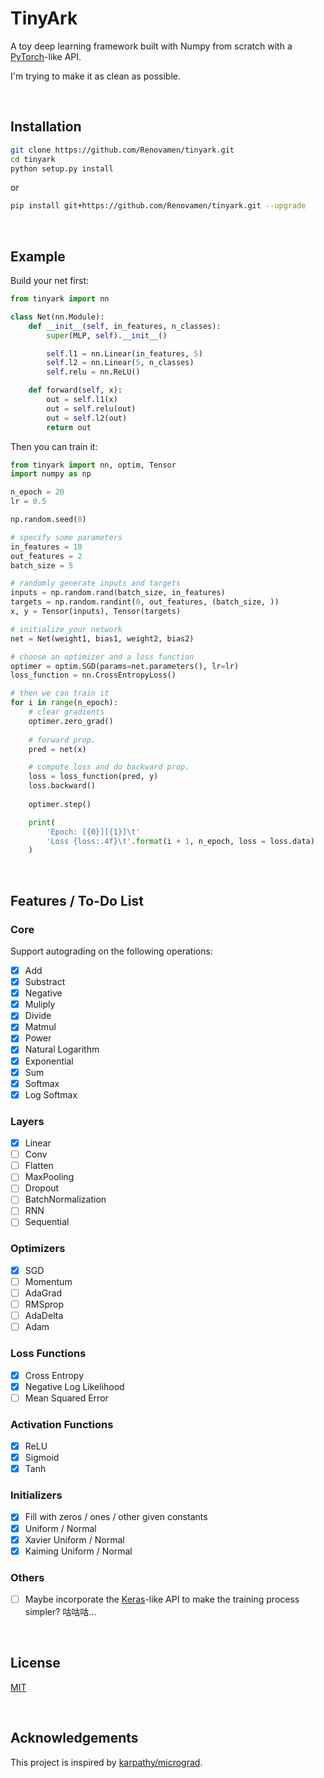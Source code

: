 # TinyArk

A toy deep learning framework built with Numpy from scratch with a [PyTorch](https://github.com/pytorch/pytorch)-like API.

I'm trying to make it as clean as possible.

&nbsp;

## Installation

```bash
git clone https://github.com/Renovamen/tinyark.git
cd tinyark
python setup.py install
```

or

```bash
pip install git+https://github.com/Renovamen/tinyark.git --upgrade
```

&nbsp;

## Example

Build your net first:

```python
from tinyark import nn

class Net(nn.Module):
    def __init__(self, in_features, n_classes):
        super(MLP, self).__init__()

        self.l1 = nn.Linear(in_features, 5)
        self.l2 = nn.Linear(5, n_classes)
        self.relu = nn.ReLU()

    def forward(self, x):
        out = self.l1(x)
        out = self.relu(out)
        out = self.l2(out)
        return out
```

Then you can train it:

```python
from tinyark import nn, optim, Tensor
import numpy as np

n_epoch = 20
lr = 0.5

np.random.seed(0)

# specify some parameters
in_features = 10
out_features = 2
batch_size = 5

# randomly generate inputs and targets
inputs = np.random.rand(batch_size, in_features)
targets = np.random.randint(0, out_features, (batch_size, ))
x, y = Tensor(inputs), Tensor(targets)

# initialize your network
net = Net(weight1, bias1, weight2, bias2)

# choose an optimizer and a loss function
optimer = optim.SGD(params=net.parameters(), lr=lr)
loss_function = nn.CrossEntropyLoss()

# then we can train it
for i in range(n_epoch):
    # clear gradients
    optimer.zero_grad()
    
    # forward prop.
    pred = net(x)

    # compute loss and do backward prop.
    loss = loss_function(pred, y)
    loss.backward()
    
    optimer.step()

    print(
        'Epoch: [{0}][{1}]\t'
        'Loss {loss:.4f}\t'.format(i + 1, n_epoch, loss = loss.data)
    )
```

&nbsp;

## Features / To-Do List

### Core

Support autograding on the following operations:

- [x] Add
- [x] Substract
- [x] Negative
- [x] Muliply
- [x] Divide
- [x] Matmul
- [x] Power
- [x] Natural Logarithm
- [x] Exponential
- [x] Sum
- [x] Softmax
- [x] Log Softmax

### Layers

- [x] Linear
- [ ] Conv
- [ ] Flatten
- [ ] MaxPooling
- [ ] Dropout
- [ ] BatchNormalization
- [ ] RNN
- [ ] Sequential

### Optimizers

- [x] SGD
- [ ] Momentum
- [ ] AdaGrad
- [ ] RMSprop
- [ ] AdaDelta
- [ ] Adam

### Loss Functions

- [x] Cross Entropy
- [x] Negative Log Likelihood
- [ ] Mean Squared Error

### Activation Functions

- [x] ReLU
- [x] Sigmoid
- [x] Tanh

### Initializers

- [x] Fill with zeros / ones / other given constants
- [x] Uniform / Normal
- [x] Xavier Uniform / Normal
- [x] Kaiming Uniform / Normal

### Others

- [ ] Maybe incorporate the [Keras](https://github.com/keras-team/keras)-like API to make the training process simpler? 咕咕咕...


&nbsp;

## License

[MIT](LICENSE)

&nbsp;

## Acknowledgements

This project is inspired by [karpathy/micrograd](https://github.com/karpathy/micrograd).
